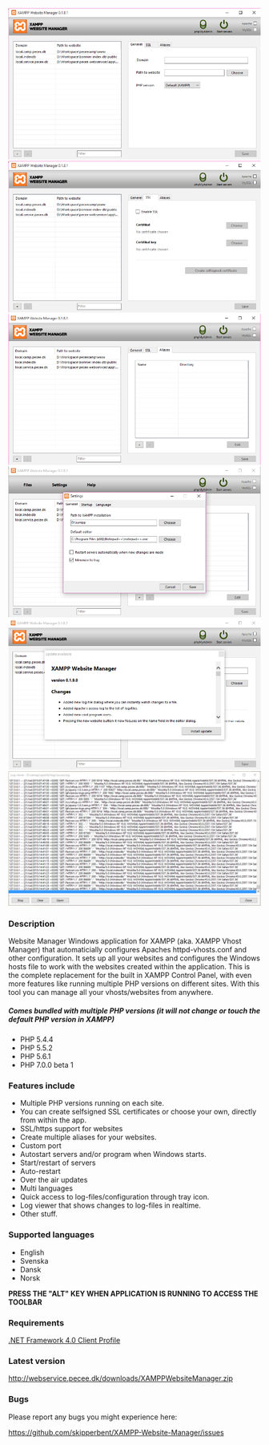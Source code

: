![Image 1 of XAMPP Website Manager](https://github.com/skipperbent/XAMPP-Website-Manager/blob/master/screenshot_1.png?raw=true)
![Image 2 of XAMPP Website Manager](https://github.com/skipperbent/XAMPP-Website-Manager/blob/master/screenshot_2.png?raw=true)
![Image 3 of XAMPP Website Manager](https://github.com/skipperbent/XAMPP-Website-Manager/blob/master/screenshot_3.png?raw=true)
![Image 4 of XAMPP Website Manager](https://github.com/skipperbent/XAMPP-Website-Manager/blob/master/screenshot_4.png?raw=true)
![Image 5 of XAMPP Website Manager](https://github.com/skipperbent/XAMPP-Website-Manager/blob/master/screenshot_5.png?raw=true)
![Image 6 of XAMPP Website Manager](https://github.com/skipperbent/XAMPP-Website-Manager/blob/master/screenshot_6.png?raw=true)

### Description
Website Manager Windows application for XAMPP (aka. XAMPP Vhost Manager) that automaticially configures Apaches httpd-vhosts.conf and other configuration. It sets up all your websites and configures the Windows hosts file to work with the websites created within the application. This is the complete replacement for the built in XAMPP Control Panel, with even more features like running multiple PHP versions on different sites. With this tool you can manage all your vhosts/websites from anywhere.

##### Comes bundled with multiple PHP versions (it will not change or touch the default PHP version in XAMPP)
- PHP 5.4.4
- PHP 5.5.2
- PHP 5.6.1
- PHP 7.0.0 beta 1

### Features include
- Multiple PHP versions running on each site.
- You can create selfsigned SSL certificates or choose your own, directly from within the app.
- SSL/https support for websites
- Create multiple aliases for your websites.
- Custom port
- Autostart servers and/or program when Windows starts.
- Start/restart of servers
- Auto-restart
- Over the air updates
- Multi languages
- Quick access to log-files/configuration through tray icon.
- Log viewer that shows changes to log-files in realtime.
- Other stuff.

### Supported languages
- English
- Svenska
- Dansk
- Norsk

**PRESS THE "ALT" KEY WHEN APPLICATION IS RUNNING TO ACCESS THE TOOLBAR**

### Requirements
[.NET Framework 4.0 Client Profile](http://www.microsoft.com/en-us/download/details.aspx?id=24872)

### Latest version
http://webservice.pecee.dk/downloads/XAMPPWebsiteManager.zip

### Bugs
Please report any bugs you might experience here:

https://github.com/skipperbent/XAMPP-Website-Manager/issues

